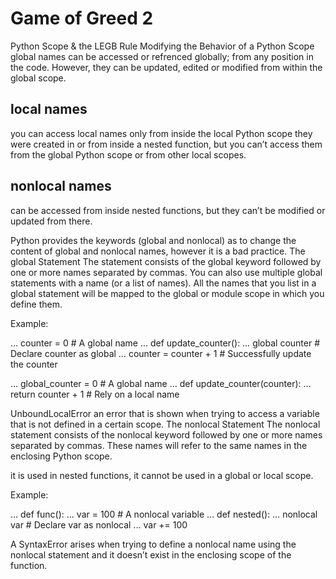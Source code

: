 # Game of Greed 2


Python Scope & the LEGB Rule
Modifying the Behavior of a Python Scope
global names can be accessed or refrenced globally; from any position in the code. However, they can be updated, edited or modified from within the global scope.

## local names

you can access local names only from inside the local Python scope they were created in or from inside a nested function, but you can’t access them from the global Python scope or from other local scopes.

## nonlocal names

can be accessed from inside nested functions, but they can’t be modified or updated from there.

Python provides the keywords (global and nonlocal) as to change the content of global and nonlocal names, however it is a bad practice.
The global Statement
The statement consists of the global keyword followed by one or more names separated by commas. You can also use multiple global statements with a name (or a list of names). All the names that you list in a global statement will be mapped to the global or module scope in which you define them.

Example:

… counter = 0 # A global name … def update_counter(): … global counter # Declare counter as global … counter = counter + 1 # Successfully update the counter

… global_counter = 0 # A global name … def update_counter(counter): … return counter + 1 # Rely on a local name

UnboundLocalError an error that is shown when trying to access a variable that is not defined in a certain scope.
The nonlocal Statement
The nonlocal statement consists of the nonlocal keyword followed by one or more names separated by commas. These names will refer to the same names in the enclosing Python scope.

it is used in nested functions, it cannot be used in a global or local scope.

Example:

… def func(): … var = 100 # A nonlocal variable … def nested(): … nonlocal var # Declare var as nonlocal … var += 100

A SyntaxError arises when trying to define a nonlocal name using the nonlocal statement and it doesn’t exist in the enclosing scope of the function.